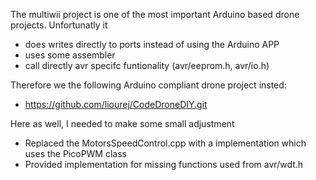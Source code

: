 
The multiwii project is one of the most important Arduino based drone projects. Unfortunatly it
- does writes directly to ports instead of using the Arduino APP
- uses some assembler
- call directly avr specifc funtionality (avr/eeprom.h, avr/io.h)

Therefore we the following Arduino compliant drone project insted:

- https://github.com/liourej/CodeDroneDIY.git 

Here as well, I needed to make some small adjustment

- Replaced the MotorsSpeedControl.cpp with a implementation which uses the PicoPWM class
- Provided implementation for missing functions used from avr/wdt.h